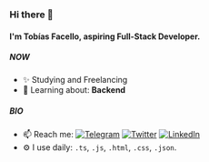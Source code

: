 ### Hi there 👋

#### I'm Tobías Facello, aspiring Full-Stack Developer.

##### NOW

- ✨ Studying and Freelancing
- 🌱 Learning about: **Backend**

##### BIO
- 📫 Reach me:
[![Telegram](https://img.shields.io/badge/Telegram-2CA5E0?style=flat&logo=telegram&logoColor=white)](https://t.me/tobiasfacello)
[![Twitter](https://img.shields.io/badge/Twitter-1DA1F2?style=flat&logo=twitter&logoColor=white)](https://twitter.com/fache_dev)
[![LinkedIn](https://img.shields.io/badge/LinkedIn-0077B5?style=flat&logo=linkedin&logoColor=white)](https://www.linkedin.com/in/tobiasfacello/)
- ⚙️ I use daily: `.ts`, `.js`, `.html`, `.css`, `.json`.
